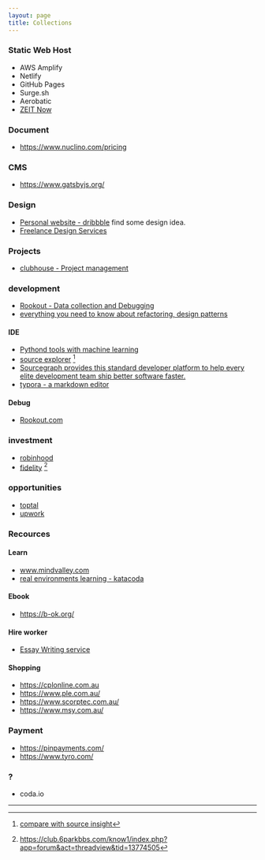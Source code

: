 ```yaml
---
layout: page
title: Collections
---
```


### Static Web Host

* AWS Amplify
* Netlify
* GitHub Pages
* Surge.sh
* Aerobatic
* [ZEIT Now](https://zeit.co/pricing/v1)


### Document

* https://www.nuclino.com/pricing



### CMS

* https://www.gatsbyjs.org/


### Design

* [Personal website - dribbble](https://dribbble.com/search/personal%20website) find some design idea.
* [Freelance Design Services](https://www.fiverr.com/)

### Projects

* [clubhouse - Project management](https://clubhouse.io/product)

### development

* [Rookout - Data collection and Debugging](https://www.rookout.com/solution/)
* [everything you need to know about refactoring, design patterns](https://refactoring.guru)

#### IDE

* [Pythond tools with machine learning](https://kite.com/)
* [source explorer](http://sourcetrail.com/) [^source_insight]
* [Sourcegraph provides this standard developer platform to help every elite development team ship better software faster.](https://about.sourcegraph.com/)
* [typora - a markdown editor](https://typora.io/)

[^source_insight]: [compare with source insight](https://www.v2ex.com/t/528588)

#### Debug

 * [Rookout.com](https://Rookout.com) 

### investment

* [robinhood](https://robinhood.com/au/)
* [fidelity](https://www.fidelity.com/) [^6park]

[^6park]: https://club.6parkbbs.com/know1/index.php?app=forum&act=threadview&tid=13774505

### opportunities

* [toptal](https://www.toptal.com)
* [upwork](https://www.upwork.com/)


### Recources

#### Learn
 * www.mindvalley.com
 * [real environments learning - katacoda](https://www.katacoda.com/)

#### Ebook

* https://b-ok.org/

#### Hire worker

* [Essay Writing service](https://cheapwritingservice.com/)


#### Shopping

 * https://cplonline.com.au
 * https://www.ple.com.au/
 * https://www.scorptec.com.au/
 * https://www.msy.com.au/ 


### Payment

* https://pinpayments.com/
* https://www.tyro.com/


### ? 
 * coda.io


---